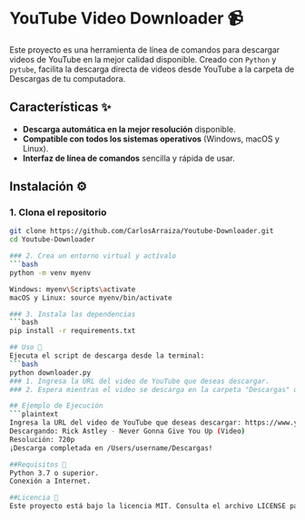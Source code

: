 # YouTube Video Downloader 📹
Este proyecto es una herramienta de línea de comandos para descargar videos de YouTube en la mejor calidad disponible. Creado con `Python` y `pytube`, facilita la descarga directa de videos desde YouTube a la carpeta de Descargas de tu computadora.

## Características ✨
- **Descarga automática en la mejor resolución** disponible.
- **Compatible con todos los sistemas operativos** (Windows, macOS y Linux).
- **Interfaz de línea de comandos** sencilla y rápida de usar.

## Instalación ⚙️
### 1. Clona el repositorio
```bash
git clone https://github.com/CarlosArraiza/Youtube-Downloader.git
cd Youtube-Downloader

### 2. Crea un entorno virtual y actívalo
```bash
python -m venv myenv

Windows: myenv\Scripts\activate
macOS y Linux: source myenv/bin/activate

### 3. Instala las dependencias
```bash
pip install -r requirements.txt

## Uso 🚀
Ejecuta el script de descarga desde la terminal:
```bash
python downloader.py
### 1. Ingresa la URL del video de YouTube que deseas descargar.
### 2. Espera mientras el video se descarga en la carpeta "Descargas" de tu computadora.

## Ejemplo de Ejecución
```plaintext
Ingresa la URL del video de YouTube que deseas descargar: https://www.youtube.com/watch?v=dQw4w9WgXcQ
Descargando: Rick Astley - Never Gonna Give You Up (Video)
Resolución: 720p
¡Descarga completada en /Users/username/Descargas!

##Requisitos 🔧
Python 3.7 o superior.
Conexión a Internet.

##Licencia 📄
Este proyecto está bajo la licencia MIT. Consulta el archivo LICENSE para obtener más detalles.